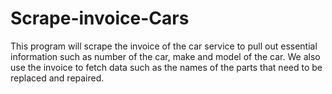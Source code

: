# Scrape-invoice-Cars
This program will scrape the invoice of the car service to pull out essential information such as number of the car, make and model of the car. We also use the invoice to fetch data such as the names of the parts that need to be replaced and repaired. 

